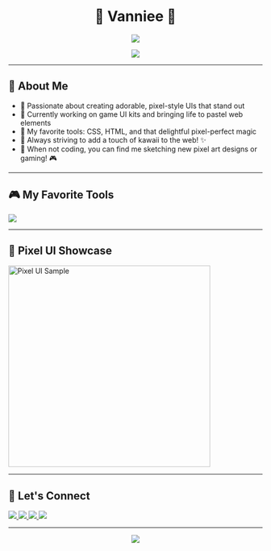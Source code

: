 <h1 align="center">🌸 Vanniee 🌸</h1>

<p align="center">
  <img src="https://capsule-render.vercel.app/api?type=waving&color=f9a8d4&height=200&section=header&text=Welcome!&fontColor=ffffff&fontSize=40&animation=fadeIn" />
</p>

<p align="center">
  <img src="https://readme-typing-svg.herokuapp.com/?color=f472b6&center=true&vCenter=true&lines=✨+Pixel+Art+Lover;🌸+Pastel+Theme+Enthusiast;💻+Front-end+Magician;🎮+Game+UI+Crafter;🎨+Design+Dreamer" />
</p>

---

## 🧁 About Me

- 🍓 Passionate about creating adorable, pixel-style UIs that stand out  
- 🌼 Currently working on game UI kits and bringing life to pastel web elements  
- 💖 My favorite tools: CSS, HTML, and that delightful pixel-perfect magic  
- 🎀 Always striving to add a touch of kawaii to the web! ✨  
- 🌙 When not coding, you can find me sketching new pixel art designs or gaming! 🎮  

---

## 🎮 My Favorite Tools

<p>
  <img src="https://skillicons.dev/icons?i=html,css,react,figma" />
</p>

---

## 🎨 Pixel UI Showcase

<p>
  <img src="https://github.com/your-username/your-pixel-ui-preview.png" width="400px" alt="Pixel UI Sample"/>
</p>

---

## 💌 Let's Connect

<p>
  <a href="https://github.com/vanniee2401">
    <img src="https://img.shields.io/badge/GitHub-vanniee2401-8b5cf6?style=flat-square&logo=github" />
  </a>
  <a href="mailto:24521981@gm.uit.edu.vn">
    <img src="https://img.shields.io/badge/Email-Say%20Hi!-f9a8d4?style=flat-square&logo=gmail" />
  </a>
  <a href="https://www.linkedin.com/in/your-username/">
    <img src="https://img.shields.io/badge/LinkedIn-Connect-0077B5?style=flat-square&logo=linkedin" />
  </a>
  <a href="https://twitter.com/your-username">
    <img src="https://img.shields.io/badge/Twitter-Follow-1DA1F2?style=flat-square&logo=twitter" />
  </a>
</p>

---

<p align="center">
  <img src="https://capsule-render.vercel.app/api?type=waving&color=f9a8d4&height=120&section=footer" />
</p>
